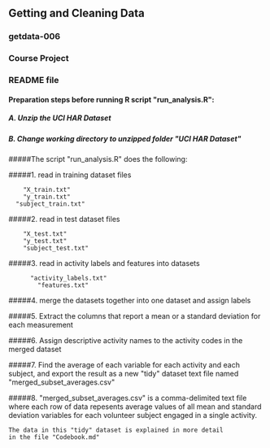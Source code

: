 ## Getting and Cleaning Data
### getdata-006
### Course Project
### README file

#### Preparation steps before running R script "run_analysis.R":

##### A. Unzip the UCI HAR Dataset
##### B. Change working directory to unzipped folder "UCI HAR Dataset"


#####The script "run_analysis.R" does the following:

#####1. read in training dataset files

        "X_train.txt"
        "y_train.txt"
      "subject_train.txt"


#####2. read in test dataset files

        "X_test.txt"
        "y_test.txt"
        "subject_test.txt"


#####3. read in activity labels and features into datasets

          "activity_labels.txt"
            "features.txt"


#####4. merge the datasets together into one dataset and assign labels


#####5. Extract the columns that report a mean or a standard deviation for each measurement


#####6. Assign descriptive activity names to the activity codes in the merged dataset


#####7. Find the average of each variable for each activity and each subject, and export the result as a new "tidy" dataset text file named
    "merged_subset_averages.csv"
    

#####8.  "merged_subset_averages.csv" is a comma-delimited text file where each row of data repesents average values of all mean and standard deviation variables for each volunteer subject engaged in a single activity.
    
    The data in this "tidy" dataset is explained in more detail
    in the file "Codebook.md"
